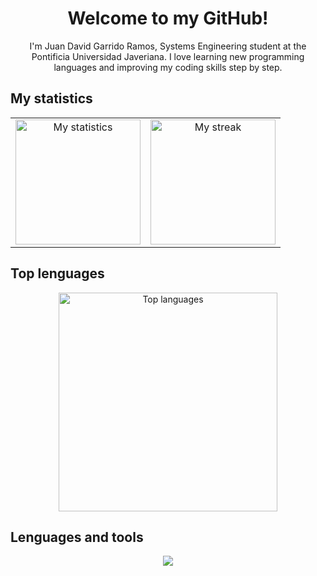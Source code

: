 <h1 align="center">Welcome to my GitHub!</h1>

<p align="center">I'm Juan David Garrido Ramos, Systems Engineering student at the Pontificia Universidad Javeriana. I love learning new programming languages and improving my coding skills step by step.</p>

## My statistics
<table align="center">
  <tr>
    <td align="center">
      <img alt="My statistics" height="200px" src="https://github-readme-stats.vercel.app/api?username=JuanDGarridoR&show_icons=true&theme=transparent"/> 
    </td>
    <td align="center">
      <img alt ="My streak" height="200px" src="https://github-readme-streak-stats.herokuapp.com/?user=JuanDGarridoR&theme=transparent"/>
    </td>
  </tr>
</table>

## Top lenguages
<div align="center">
  <img alt="Top languages" width="350px" src="https://github-readme-stats.vercel.app/api/top-langs/?username=JuanDGarridoR&layout=compact&theme=transparent"/>
</div>

## Lenguages and tools
<p align="center">
  <a href="https://skillicons.dev">
    <img src="https://skillicons.dev/icons?i=cpp,java,vscode,github" />
  </a>
</p>
